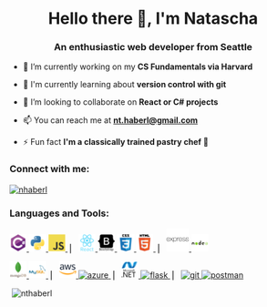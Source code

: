 <h1 align="center">Hello there 👋, I'm Natascha</h1>
<h3 align="center">An enthusiastic web developer from Seattle</h3>

- 🔭 I’m currently working on my **CS Fundamentals via Harvard**

- 🌱 I'm currently learning about **version control with git**

- 👯 I’m looking to collaborate on **React or C# projects**

- 📫 You can reach me at **nt.haberl@gmail.com**

- ⚡ Fun fact **I'm a classically trained pastry chef 🍰**

<h3 align="left">Connect with me:</h3>
<p align="left">
<a href="https://linkedin.com/in/nhaberl"><img align="center" src="https://raw.githubusercontent.com/rahuldkjain/github-profile-readme-generator/master/src/images/icons/Social/linked-in-alt.svg" alt="nhaberl" height="25" width="25" /></a>
</p>

<h3 align="left">Languages and Tools:</h3>
<p align="left"> 

 <a href="https://www.w3schools.com/cs/"> <img src="https://raw.githubusercontent.com/devicons/devicon/master/icons/csharp/csharp-original.svg" alt="csharp" width="30" height="30"/> </a> <a href="https://www.python.org"> <img src="https://raw.githubusercontent.com/devicons/devicon/master/icons/python/python-original.svg" alt="python" width="30" height="30"/> </a> <a href="https://developer.mozilla.org/en-US/docs/Web/JavaScript"> <img src="https://raw.githubusercontent.com/devicons/devicon/master/icons/javascript/javascript-original.svg" alt="javascript" width="30" height="30"/> </a> ⎥ &nbsp; <a href="https://reactjs.org/"> <img src="https://raw.githubusercontent.com/devicons/devicon/master/icons/react/react-original-wordmark.svg" alt="react" width="30" height="30"/> </a><a href="https://getbootstrap.com"> <img src="https://raw.githubusercontent.com/devicons/devicon/master/icons/bootstrap/bootstrap-plain-wordmark.svg" alt="bootstrap" width="30" height="30"/> </a><a href="https://www.w3schools.com/css/"> <img src="https://raw.githubusercontent.com/devicons/devicon/master/icons/css3/css3-original-wordmark.svg" alt="css3" width="30" height="30"/> </a> <a href="https://www.w3.org/html/"> <img src="https://raw.githubusercontent.com/devicons/devicon/master/icons/html5/html5-original-wordmark.svg" alt="html5" width="30" height="30"/> </a> ⎥ &nbsp; <a href="https://expressjs.com"> <img src="https://raw.githubusercontent.com/devicons/devicon/master/icons/express/express-original-wordmark.svg" alt="express" width="40" height="40"/> </a> <a href="https://nodejs.org"> <img src="https://raw.githubusercontent.com/devicons/devicon/master/icons/nodejs/nodejs-original-wordmark.svg" alt="nodejs" width="30" height="30"/> </a> 

<a href="https://www.mongodb.com/"> <img src="https://raw.githubusercontent.com/devicons/devicon/master/icons/mongodb/mongodb-original-wordmark.svg" alt="mongodb" width="30" height="30"/> </a> <a href="https://www.mysql.com/"> <img src="https://raw.githubusercontent.com/devicons/devicon/master/icons/mysql/mysql-original-wordmark.svg" alt="mysql" width="30" height="30"/> </a> ⎥ &nbsp; <a href="https://aws.amazon.com"> <img src="https://raw.githubusercontent.com/devicons/devicon/master/icons/amazonwebservices/amazonwebservices-original-wordmark.svg" alt="aws" width="30" height="30"/> </a><a href="https://azure.microsoft.com/en-in/"> <img src="https://www.vectorlogo.zone/logos/microsoft_azure/microsoft_azure-icon.svg" alt="azure" width="30" height="30"/> </a> ⎥ &nbsp; <a href="https://dotnet.microsoft.com/"> <img src="https://raw.githubusercontent.com/devicons/devicon/master/icons/dot-net/dot-net-original-wordmark.svg" alt="dotnet" width="30" height="30"/> </a> <a href="https://flask.palletsprojects.com/"> <img src="https://www.vectorlogo.zone/logos/pocoo_flask/pocoo_flask-icon.svg" alt="flask" width="30" height="30"/> </a> ⎥ &nbsp; <a href="https://git-scm.com/"> <img src="https://www.vectorlogo.zone/logos/git-scm/git-scm-icon.svg" alt="git" width="30" height="30"/> </a> <a href="https://postman.com"> <img src="https://www.vectorlogo.zone/logos/getpostman/getpostman-icon.svg" alt="postman" width="30" height="30"/> </a> 

 </p>

<p>&nbsp;<img align="center" src="https://github-readme-stats.vercel.app/api?username=nthaberl&show_icons=true&theme=tokyonight&locale=en" alt="nthaberl" /></p>
